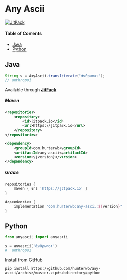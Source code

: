 # Any Ascii
[![JitPack](https://jitpack.io/v/com.hunterwb/any-ascii.svg)](https://jitpack.io/#com.hunterwb/any-ascii)

#### Table of Contents

- [Java](#Java)
- [Python](#Python)

## Java

```java
String s = AnyAscii.transliterate("άνθρωποι");
// anthropoi
```

Available through [**JitPack**](https://jitpack.io/#com.hunterwb/any-ascii)

##### Maven

```xml
<repositories>
    <repository>
        <id>jitpack.io</id>
        <url>https://jitpack.io</url>
    </repository>
</repositories>
```

```xml
<dependency>
    <groupId>com.hunterwb</groupId>
    <artifactId>any-ascii</artifactId>
    <version>${version}</version>
</dependency>
```

##### Gradle

```groovy
repositories {
    maven { url 'https://jitpack.io' }
}
```

```groovy
dependencies {
    implementation "com.hunterwb:any-ascii:${version}"
}
```

## Python

```python
from anyascii import anyascii

s = anyascii('άνθρωποι')
#  anthropoi
```

Install from GitHub

```
pip install https://github.com/hunterwb/any-ascii/archive/master.zip#subdirectory=python
```
